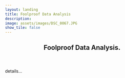 ```yaml
---
layout: landing
title: Foolproof Data Analysis
description: 
image: assets/images/DSC_0067.JPG
show_tile: false
---
```


<div id="main">
  <!-- One -->
<section id="one">
	<div class="inner">
		<header class="major">
			<h2>Foolproof Data Analysis.</h2>
		</header>
		<p>details...</p>
	</div>
</section>
</div> 

